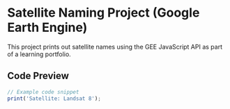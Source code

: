 # Satellite Naming Project (Google Earth Engine)

This project prints out satellite names using the GEE JavaScript API as part of a learning portfolio.

## Code Preview

```js
// Example code snippet
print('Satellite: Landsat 8');
